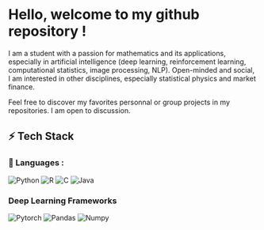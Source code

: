 # Hello, welcome to my github repository ! 

I am a student with a passion for mathematics and its applications, especially in artificial intelligence (deep learning, reinforcement learning, computational statistics, image processing, NLP).
Open-minded and social, I am interested in other disciplines, especially statistical physics and market finance.

Feel free to discover my favorites personnal or group projects in my repositories.
I am open to discussion.

## ⚡ Tech Stack

### 🚀 Languages :

![Python](https://img.shields.io/badge/Python-FFD43B?style=for-the-badge&logo=python&logoColor=306998)
![R](https://img.shields.io/badge/r-%23276DC3.svg?style=for-the-badge&logo=r&logoColor=white)
![C](https://img.shields.io/badge/C-00599C?style=for-the-badge&logo=c&logoColor=white)
![Java](https://img.shields.io/badge/Java-ED8B00?style=for-the-badge&logo=java&logoColor=white)

### Deep Learning Frameworks

![Pytorch](https://img.shields.io/badge/Pytorch-EE4C2C?style=for-the-badge&logo=pytorch&logoColor=white)
![Pandas](https://img.shields.io/badge/Pandas-150458?style=for-the-badge&logo=pandas&logoColor=white)
![Numpy](https://img.shields.io/badge/Numpy-013243?style=for-the-badge&logo=numpy&logoColor=white)

<!---
Victorletzelter/Victorletzelter is a ✨ special ✨ repository because its `README.md` (this file) appears on your GitHub profile.
You can click the Preview link to take a look at your changes.
--->
